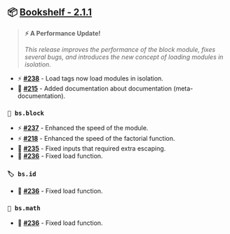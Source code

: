 ## 📦 [Bookshelf - 2.1.1](https://github.com/mcbookshelf/Bookshelf/releases/tag/v2.1.1)

> **⚡ A Performance Update!**
>
> *This release improves the performance of the block module, fixes several bugs, and introduces the new concept of loading modules in isolation.*


- ⚡ **[#238](https://github.com/mcbookshelf/Bookshelf/pull/238)** - Load tags now load modules in isolation.
- 📝 **[#215](https://github.com/mcbookshelf/Bookshelf/issues/215)** - Added documentation about documentation (meta-documentation).


### `🧱 bs.block`

- ⚡ **[#237](https://github.com/mcbookshelf/Bookshelf/pull/237)** - Enhanced the speed of the module.
- ⚡ **[#218](https://github.com/mcbookshelf/Bookshelf/pull/218)** - Enhanced the speed of the factorial function.
- 🐛 **[#235](https://github.com/mcbookshelf/Bookshelf/issues/235)** - Fixed inputs that required extra escaping.
- 🐛 **[#236](https://github.com/mcbookshelf/Bookshelf/issues/236)** - Fixed load function.


### `🏷️ bs.id`

- 🐛 **[#236](https://github.com/mcbookshelf/Bookshelf/issues/236)** - Fixed load function.


### `🧮 bs.math`

- 🐛 **[#236](https://github.com/mcbookshelf/Bookshelf/issues/236)** - Fixed load function.
